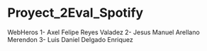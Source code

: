 # Proyect_2Eval_Spotify








WebHeros
1- Axel Felipe Reyes Valadez
2- Jesus Manuel Arellano Merendon
3- Luis Daniel Delgado Enriquez

